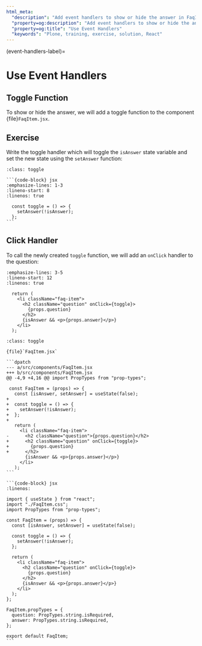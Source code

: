 ```yaml
---
html_meta:
  "description": "Add event handlers to show or hide the answer in FaqItem component."
  "property=og:description": "Add event handlers to show or hide the answer in FaqItem component."
  "property=og:title": "Use Event Handlers"
  "keywords": "Plone, training, exercise, solution, React"
---
```


(event-handlers-label)=

# Use Event Handlers

## Toggle Function

To show or hide the answer, we will add a toggle function to the component {file}`FaqItem.jsx`.

## Exercise

Write the toggle handler which will toggle the `isAnswer` state variable and set the new state using the `setAnswer` function:

````{admonition} Solution
:class: toggle

```{code-block} jsx
:emphasize-lines: 1-3
:lineno-start: 8
:linenos: true

  const toggle = () => {
    setAnswer(!isAnswer);
  };
```
````

## Click Handler

To call the newly created `toggle` function, we will add an `onClick` handler to the question:

```{code-block} jsx
:emphasize-lines: 3-5
:lineno-start: 12
:linenos: true

  return (
    <li className="faq-item">
      <h2 className="question" onClick={toggle}>
        {props.question}
      </h2>
      {isAnswer && <p>{props.answer}</p>}
    </li>
  );
```

````{admonition} Differences
:class: toggle

{file}`FaqItem.jsx`

```dpatch
--- a/src/components/FaqItem.jsx
+++ b/src/components/FaqItem.jsx
@@ -4,9 +4,16 @@ import PropTypes from "prop-types";

 const FaqItem = (props) => {
   const [isAnswer, setAnswer] = useState(false);
+
+  const toggle = () => {
+    setAnswer(!isAnswer);
+  };
+
   return (
     <li className="faq-item">
-      <h2 className="question">{props.question}</h2>
+      <h2 className="question" onClick={toggle}>
+        {props.question}
+      </h2>
       {isAnswer && <p>{props.answer}</p>}
     </li>
   );
```

```{code-block} jsx
:linenos:

import { useState } from "react";
import "./FaqItem.css";
import PropTypes from "prop-types";

const FaqItem = (props) => {
  const [isAnswer, setAnswer] = useState(false);

  const toggle = () => {
    setAnswer(!isAnswer);
  };

  return (
    <li className="faq-item">
      <h2 className="question" onClick={toggle}>
        {props.question}
      </h2>
      {isAnswer && <p>{props.answer}</p>}
    </li>
  );
};

FaqItem.propTypes = {
  question: PropTypes.string.isRequired,
  answer: PropTypes.string.isRequired,
};

export default FaqItem;
```
````
